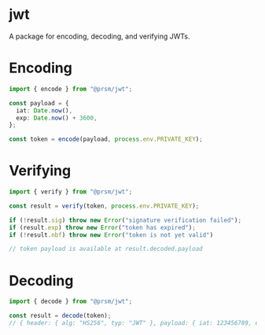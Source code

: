 
# jwt

A package for encoding, decoding, and verifying JWTs.

# Encoding

```typescript
import { encode } from "@prsm/jwt";

const payload = {
  iat: Date.now(),
  exp: Date.now() + 3600,
};

const token = encode(payload, process.env.PRIVATE_KEY);
```

# Verifying

```typescript
import { verify } from "@prsm/jwt";

const result = verify(token, process.env.PRIVATE_KEY);

if (!result.sig) throw new Error("signature verification failed");
if (result.exp) throw new Error("token has expired");
if (!result.nbf) throw new Error("token is not yet valid")

// token payload is available at result.decoded.payload
```

# Decoding

```typescript
import { decode } from "@prsm/jwt";

const result = decode(token);
// { header: { alg: "HS256", typ: "JWT" }, payload: { iat: 123456789, exp: 123456789 }, signature: "..."
```
